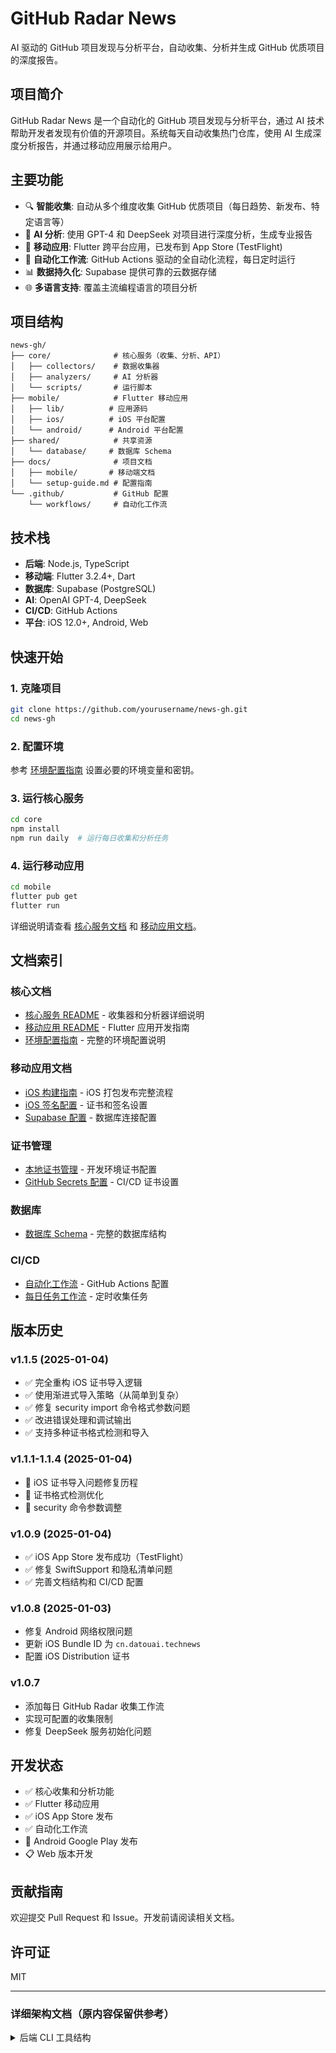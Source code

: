 # GitHub Radar News

AI 驱动的 GitHub 项目发现与分析平台，自动收集、分析并生成 GitHub 优质项目的深度报告。

## 项目简介

GitHub Radar News 是一个自动化的 GitHub 项目发现与分析平台，通过 AI 技术帮助开发者发现有价值的开源项目。系统每天自动收集热门仓库，使用 AI 生成深度分析报告，并通过移动应用展示给用户。

## 主要功能

- 🔍 **智能收集**: 自动从多个维度收集 GitHub 优质项目（每日趋势、新发布、特定语言等）
- 🤖 **AI 分析**: 使用 GPT-4 和 DeepSeek 对项目进行深度分析，生成专业报告
- 📱 **移动应用**: Flutter 跨平台应用，已发布到 App Store (TestFlight)
- 🚀 **自动化工作流**: GitHub Actions 驱动的全自动化流程，每日定时运行
- 📊 **数据持久化**: Supabase 提供可靠的云数据存储
- 🌐 **多语言支持**: 覆盖主流编程语言的项目分析

## 项目结构

```
news-gh/
├── core/              # 核心服务（收集、分析、API）
│   ├── collectors/    # 数据收集器
│   ├── analyzers/     # AI 分析器
│   └── scripts/       # 运行脚本
├── mobile/            # Flutter 移动应用
│   ├── lib/          # 应用源码
│   ├── ios/          # iOS 平台配置
│   └── android/      # Android 平台配置
├── shared/            # 共享资源
│   └── database/     # 数据库 Schema
├── docs/              # 项目文档
│   ├── mobile/       # 移动端文档
│   └── setup-guide.md # 配置指南
└── .github/           # GitHub 配置
    └── workflows/     # 自动化工作流
```

## 技术栈

- **后端**: Node.js, TypeScript
- **移动端**: Flutter 3.2.4+, Dart
- **数据库**: Supabase (PostgreSQL)
- **AI**: OpenAI GPT-4, DeepSeek
- **CI/CD**: GitHub Actions
- **平台**: iOS 12.0+, Android, Web

## 快速开始

### 1. 克隆项目
```bash
git clone https://github.com/yourusername/news-gh.git
cd news-gh
```

### 2. 配置环境
参考 [环境配置指南](docs/setup-guide.md) 设置必要的环境变量和密钥。

### 3. 运行核心服务
```bash
cd core
npm install
npm run daily  # 运行每日收集和分析任务
```

### 4. 运行移动应用
```bash
cd mobile
flutter pub get
flutter run
```

详细说明请查看 [核心服务文档](core/README.md) 和 [移动应用文档](mobile/README.md)。

## 文档索引

### 核心文档
- [核心服务 README](core/README.md) - 收集器和分析器详细说明
- [移动应用 README](mobile/README.md) - Flutter 应用开发指南
- [环境配置指南](docs/setup-guide.md) - 完整的环境配置说明

### 移动应用文档
- [iOS 构建指南](docs/mobile/ios-build-guide.md) - iOS 打包发布完整流程
- [iOS 签名配置](docs/mobile/ios-signing-setup.md) - 证书和签名设置
- [Supabase 配置](docs/mobile/supabase-setup.md) - 数据库连接配置

### 证书管理
- [本地证书管理](mobile/ios/certs/README.md) - 开发环境证书配置
- [GitHub Secrets 配置](mobile/ios/certs/setup-github-secrets.md) - CI/CD 证书设置

### 数据库
- [数据库 Schema](shared/database/schema.sql) - 完整的数据库结构

### CI/CD
- [自动化工作流](.github/workflows/build-and-release.yml) - GitHub Actions 配置
- [每日任务工作流](.github/workflows/daily-github-radar.yml) - 定时收集任务

## 版本历史

### v1.1.5 (2025-01-04)
- ✅ 完全重构 iOS 证书导入逻辑
- ✅ 使用渐进式导入策略（从简单到复杂）
- ✅ 修复 security import 命令格式参数问题
- ✅ 改进错误处理和调试输出
- ✅ 支持多种证书格式检测和导入

### v1.1.1-1.1.4 (2025-01-04)
- 🔧 iOS 证书导入问题修复历程
- 🔧 证书格式检测优化
- 🔧 security 命令参数调整

### v1.0.9 (2025-01-04)
- ✅ iOS App Store 发布成功（TestFlight）
- ✅ 修复 SwiftSupport 和隐私清单问题
- ✅ 完善文档结构和 CI/CD 配置

### v1.0.8 (2025-01-03)
- 修复 Android 网络权限问题
- 更新 iOS Bundle ID 为 `cn.datouai.technews`
- 配置 iOS Distribution 证书

### v1.0.7
- 添加每日 GitHub Radar 收集工作流
- 实现可配置的收集限制
- 修复 DeepSeek 服务初始化问题

## 开发状态

- ✅ 核心收集和分析功能
- ✅ Flutter 移动应用
- ✅ iOS App Store 发布
- ✅ 自动化工作流
- 🚧 Android Google Play 发布
- 📋 Web 版本开发

## 贡献指南

欢迎提交 Pull Request 和 Issue。开发前请阅读相关文档。

## 许可证

MIT

---

### 详细架构文档（原内容保留供参考）

<details>
<summary>后端 CLI 工具结构</summary>
```
src/
├── commands/          # CLI 命令实现
│   ├── search.ts      # 交互式搜索命令
│   ├── daily.ts       # 每日雷达命令
│   ├── analyze.ts     # 单个仓库分析
│   ├── analyze-top.ts # 批量分析顶级项目
│   └── publish-wechat.ts # 微信发布命令
├── core/              # 核心功能
│   ├── github-api.ts  # GitHub API 封装
│   ├── github-content.ts # GitHub 内容获取
│   ├── radar.ts       # 雷达核心逻辑
│   └── analyzer.ts    # AI 分析器
├── services/          # 外部服务集成
│   ├── supabase.ts    # 数据库服务
│   ├── deepseek.ts    # DeepSeek AI 服务
│   ├── wechat.ts      # 微信 API 服务
│   ├── storage.ts     # 存储抽象层
│   └── image-generator.ts # 图像生成
├── types/             # TypeScript 类型定义
│   ├── index.ts       # 通用类型
│   ├── radar.ts       # 雷达相关类型
│   └── analysis.ts    # 分析相关类型
└── utils/             # 工具函数
    ├── config.ts      # 配置管理
    ├── markdown.ts    # Markdown 处理
    └── title-extractor.ts # 标题提取
```

### 移动端应用结构
```
mobile_app/lib/
├── config/            # 应用配置
│   ├── app_config.dart    # 应用配置常量
│   └── app_theme.dart     # 主题配置
├── models/            # 数据模型
│   ├── analysis.dart      # 分析数据模型
│   ├── repository.dart    # 仓库数据模型
│   ├── collection.dart    # 收集数据模型
│   └── api_response.dart  # API 响应模型
├── services/          # 服务层
│   ├── http_client.dart   # HTTP 客户端
│   ├── analysis_service.dart # 分析数据服务
│   └── cache_service.dart # 缓存服务
├── providers/         # 状态管理
│   └── analysis_provider.dart # 分析数据状态管理
├── screens/           # 页面
│   ├── home_screen.dart   # 主页面
│   └── analysis_detail_screen.dart # 详情页面
└── widgets/           # UI 组件
    ├── analysis_card.dart     # 分析卡片组件
    ├── filter_bar.dart       # 筛选栏组件
    ├── loading_widget.dart    # 加载组件
    ├── error_widget.dart      # 错误组件
    ├── repository_info_card.dart # 仓库信息卡片
    └── analysis_metadata.dart # 分析元数据组件
```

## 快速开始

### 🚀 一键安装和配置
```bash
# 克隆项目
git clone <repository-url>
cd github-radar

# 运行安装脚本（会自动安装所有依赖）
./scripts/setup.sh
```

### ✋ 手动安装步骤

#### 1. 环境要求
- **Node.js** >= 16.x
- **Flutter** >= 3.2.4
- **npm** 或 **yarn**

#### 2. 安装 CLI 工具
```bash
cd cli
npm install
cp .env.example .env
# 编辑 .env 文件配置你的 API 密钥
npm run build
```

#### 3. 安装移动应用
```bash
cd mobile
flutter pub get
cp .env.example .env
# 编辑 .env 文件配置你的 Supabase 连接
flutter packages pub run build_runner build
```

#### 4. 数据库设置
在 Supabase SQL Editor 中运行 `shared/database/schema.sql` 创建必要的表结构。

#### 5. 配置文件
修改 `shared/config/radar-config.json` 配置雷达收集策略。

### 📋 环境变量配置

**CLI 工具** (`cli/.env`):
```bash
GITHUB_TOKEN=your_github_token_here          # GitHub API Token
SUPABASE_URL=your_supabase_project_url       # Supabase 项目 URL
SUPABASE_ANON_KEY=your_supabase_anon_key     # Supabase 匿名密钥
DEEPSEEK_API_KEY=your_deepseek_api_key       # DeepSeek AI API 密钥
WECHAT_APP_ID=your_wechat_app_id             # 微信 App ID
WECHAT_APP_SECRET=your_wechat_app_secret     # 微信 App Secret
```

**移动应用** (`mobile/.env`):
```bash
SUPABASE_URL=your_supabase_project_url       # Supabase 项目 URL
SUPABASE_ANON_KEY=your_supabase_anon_key     # Supabase 匿名密钥
APP_NAME=GitHub Radar News                   # 应用名称
APP_VERSION=1.2.2                            # 应用版本
```

## 使用方法

### 🔧 构建和开发

### 本地开发构建

```bash
# 构建所有项目
./scripts/build-all.sh

# 单独构建 CLI
cd cli && npm run build

# 单独构建移动应用
cd mobile && flutter build apk --release
```

### GitHub Actions 自动构建

项目配置了完整的 CI/CD 流水线，支持自动构建和发布移动应用。

#### 🚀 自动发布流程

**方法 1: 标签发布（推荐）**
```bash
# 创建并推送版本标签
git tag v1.3.0
git push origin v1.3.0
```

**方法 2: 手动触发**
1. 进入 GitHub Actions 页面
2. 选择 "Build and Release Mobile App" 工作流
3. 点击 "Run workflow" 手动触发

#### 📱 构建产物

自动构建会生成以下文件：
- **Android APK**: `github-radar-news-v*.*.*.android.apk` - 直接安装使用
- **Android AAB**: `github-radar-news-v*.*.*.android.aab` - Google Play Store 发布
- **iOS IPA**: `github-radar-news-v*.*.*.ios.ipa` - 侧载安装或 TestFlight 分发

#### ⚙️ GitHub Secrets 配置

在 GitHub 仓库设置中需要配置以下 Secrets：

```
SUPABASE_URL=https://your-project-id.supabase.co
SUPABASE_ANON_KEY=your-supabase-anon-key
```

### 💻 CLI 工具使用

```bash
cd cli

# 交互式搜索
npm run dev search

# 运行每日雷达
npm run daily

# 分析单个仓库
npm run dev analyze owner/repo

# 分析各类别的顶级项目
npm run analyze-top

# 发布到微信公众号
npm run publish-wechat --latest
```

### 📱 移动应用开发

```bash
cd mobile

# 开发模式运行
flutter run

# 生成代码
flutter packages pub run build_runner build

# 构建 APK
flutter build apk --release

# 构建 iOS (需要 macOS)
flutter build ios --release
```

### 详细命令说明

#### 1. 搜索命令 (`search`)
交互式搜索模式，支持多种过滤选项：

```bash
github-radar search --language Python --trending-days 7 --min-stars 50
```

#### 2. 每日雷达 (`daily`)
基于配置文件运行每日趋势收集：

```bash
github-radar daily --config ./radar-config.json
```

#### 3. 分析命令 (`analyze`)
分析单个仓库并生成 AI 报告：

```bash
github-radar analyze microsoft/vscode --output ./reports --format markdown
```

#### 4. 批量分析 (`analyze-top`)
分析每个收集类别的顶级项目：

```bash
github-radar analyze-top --config ./radar-config.json --delay 5000
```

#### 5. 微信发布 (`publish-wechat`)
发布分析报告到微信公众号：

```bash
github-radar publish-wechat --latest    # 发布最新分析
github-radar publish-wechat --id 123    # 发布指定分析
github-radar publish-wechat --list      # 列出可用分析
```

### Flutter 移动应用使用

#### 1. 环境要求
```bash
# 确保已安装 Flutter SDK
flutter --version

# 安装依赖
cd mobile_app
flutter pub get
```

#### 2. 运行应用
```bash
# 开发模式运行（需要连接设备或启动模拟器）
flutter run

# 构建 APK (Android)
flutter build apk --release

# 构建 iOS 应用 (需要 macOS)
flutter build ios --release
```

#### 3. 配置 Supabase 连接
Flutter 应用直接连接到 Supabase 数据库，无需中间 API 服务器。

**推荐方式：使用 .env 文件**
```bash
# 1. 复制环境变量模板
cp mobile_app/.env.example mobile_app/.env

# 2. 编辑 .env 文件，填入你的 Supabase 配置
# SUPABASE_URL=https://your-project-id.supabase.co
# SUPABASE_ANON_KEY=your-supabase-anon-key-here

# 3. 运行应用
cd mobile_app
flutter run
```

**替代方式：命令行参数**
```bash
flutter run --dart-define=SUPABASE_URL=your_url --dart-define=SUPABASE_ANON_KEY=your_key
```

详细配置指南请查看：`mobile_app/SUPABASE_SETUP.md`

#### 4. 应用功能
- **首页**: 展示所有分析报告，支持按语言和类型筛选
- **搜索**: 搜索特定的分析报告
- **详情页**: 查看完整的分析内容，支持 Markdown 渲染
- **下拉刷新**: 获取最新内容
- **无限滚动**: 自动加载更多内容

## 数据库结构

项目使用 Supabase 作为数据库，包含三个主要表：

- `github_radar_collections`: 存储收集任务信息
- `github_radar_repositories`: 存储发现的仓库数据
- `github_radar_analyses`: 存储 AI 分析结果

详细结构参见 `database-schema.sql`。

## 开发和构建

```bash
# 开发模式运行
npm run dev

# 类型检查
npm run typecheck

# 构建生产版本
npm run build

# 运行构建后的版本
npm start
```

## 开发工作流

**⚠️ 重要：每次完成开发任务后，必须执行以下步骤：**

### 1. 提交代码变更
```bash
git add .
git commit -m "描述性的提交信息"
```

### 2. 更新文档
- 如果添加了新功能，更新 README.md 中的相关章节
- 如果修改了 API 或配置，更新对应的使用说明
- 如果有重大变更，更新版本号和更新记录

### 3. 验证构建
```bash
# 确保项目能正常构建和类型检查
npm run build
npm run typecheck
```

### Claude Code 开发助手注意事项：
- 完成任何开发任务后，自动执行上述工作流
- 提交信息应该简洁明确，包含变更类型（feat/fix/refactor/docs等）
- 如有必要，同步更新 README.md 和其他相关文档
- 确保所有变更都有适当的文档记录

## 核心依赖

- **@supabase/supabase-js**: 数据库操作
- **axios**: HTTP 请求
- **commander**: CLI 框架
- **openai**: AI 分析（通过 DeepSeek）
- **canvas**: 图像生成
- **form-data**: 微信文件上传

## 注意事项

1. **GitHub API 限制**: 没有 GitHub Token 时会有严格的速率限制
2. **AI 分析成本**: DeepSeek API 调用会产生费用
3. **微信发布**: 需要微信公众号的相应权限
4. **数据库**: 推荐使用 Supabase 的免费层进行开发测试

## 故障排除

### Flutter 应用常见问题

#### 类型转换错误
**问题**: `type 'List<dynamic>' is not a subtype of type 'List<Analysis>'`

**解决方案**: 此问题已在 v1.2.2 中修复。如遇到类似问题：
1. 确保使用最新版本的应用
2. 检查 Supabase 数据库中的 DateTime 字段格式
3. 查看应用日志中的详细错误信息

**技术说明**: Supabase 返回的 DateTime 字段可能不是标准字符串格式，需要在 JSON 序列化前进行格式转换。

#### Supabase 连接问题
1. 确认 `.env` 文件配置正确
2. 检查 Supabase URL 和 Key 的有效性
3. 验证网络连接

</details>